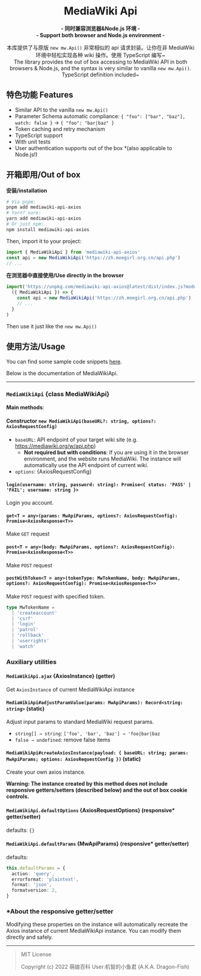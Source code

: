 <div align="center">

# MediaWiki Api

**- 同时兼容浏览器&Node.js 环境 -**<br>
**- Support both browser and Node.js environment -**

本库提供了与原版 `new mw.Api()` 非常相似的 api 请求封装。让你在非 MediaWiki 环境中轻松实现各种 wiki 操作。使用 TypeScript 编写~<br>
The library provides the out of box accessing to MediaWiki API in both browsers & Node.js, and the syntax is very similar to vanilla `new mw.Api()`. TypeScript definition included~

</div>

## 特色功能 Features

- Similar API to the vanilla `new mw.Api()`
- Parameter Schema automatic compliance: `{ "foo": ["bar", "baz"], watch: false }` → `{ "foo": "bar|baz" }`
- Token caching and retry mechanism
- TypeScript support
- With unit tests
- User authentication supports out of the box \*(also applicable to Node.js!)

## 开箱即用/Out of box

**安装/installation**

```sh
# Via pnpm:
pnpm add mediawiki-api-axios
# Yarn? sure:
yarn add mediawiki-api-axios
# Or just npm:
npm install mediawiki-api-axios
```

Then, import it to your project:

```ts
import { MediaWikiApi } from 'mediawiki-api-axios'
const api = new MediaWikiApi('https://zh.moegirl.org.cn/api.php')
// ...
```

**在浏览器中直接使用/Use directly in the browser**

```ts
import('https://unpkg.com/mediawiki-api-axios@latest/dist/index.js?module').then(
  ({ MediaWikiApi }) => {
    const api = new MediaWikiApi('https://zh.moegirl.org.cn/api.php')
    // ...
  }
)
```

Then use it just like the `new mw.Api()`

## 使用方法/Usage

You can find some sample code snippets [here](test/).

Below is the documentation of MediaWikiApi.

---

### `MediaWikiApi` {class MediaWikiApi}

**Main methods**:

#### Constructor `new MediaWikiApi(baseURL?: string, options?: AxiosRequestConfig)`

- `baseURL`: API endpoint of your target wiki site (e.g. https://mediawiki.org/w/api.php)
  - **Not required but with conditions**: If you are using it in the browser environment, and the website runs MediaWiki. The instance will automatically use the API endpoint of current wiki.
- `options`: {AxiosRequestConfig}

#### `login(username: string, password: string): Promise<{ status: 'PASS' | 'FAIL'; username: string }>`

Login you account.

#### `get<T = any>(params: MwApiParams, options?: AxiosRequestConfig): Promise<AxiosResponse<T>>`

Make `GET` request

#### `post<T = any>(body: MwApiParams, options?: AxiosRequestConfig): Promise<AxiosResponse<T>>`

Make `POST` request

#### `postWithToken<T = any>(tokenType: MwTokenName, body: MwApiParams, options?: AxiosRequestConfig): Promise<AxiosResponse<T>>`

Make `POST` request with specified token.

```ts
type MwTokenName =
  | 'createaccount'
  | 'csrf'
  | 'login'
  | 'patrol'
  | 'rollback'
  | 'userrights'
  | 'watch'
```

### Auxiliary utilities

#### `MediaWikiApi.ajax` {AxiosInstance} (getter)

Get `AxiosInstance` of current MediaWikiApi instance

#### `MediaWikiApi#adjustParamValue(params: MwApiParams): Record<string: string>` (static)

Adjust input params to standard MediaWiki request params.

- `string[] → string`: `['foo', 'bar', 'baz'] → 'foo|bar|baz`
- `false → undefined`: remove false items

#### `MediaWikiApi#createAxiosInstance(payload: { baseURL: string; params: MwApiParams; options: AxiosRequestConfig })` (static)

Create your own axios instance.

**Warning: The instance created by this method does not include responsive getters/setters (described below) and the out of box cookie controls.**

#### `MediaWikiApi.defaultOptions` {AxiosRequestOptions} (responsive\* getter/setter)

defaults: `{}`

#### `MediaWikiApi.defaultParams` {MwApiParams} (responsive\* getter/setter)

defaults:

```ts
this.defaultParams = {
  action: 'query',
  errorformat: 'plaintext',
  format: 'json',
  formatversion: 2,
}
```

### \*About the responsive getter/setter

Modifying these properties on the instance will automatically recreate the Axios instance of current MediaWikiApi instance. You can modify them directly and safely.

---

> MIT License
>
> Copyright (c) 2022 萌娘百科 User:机智的小鱼君 (A.K.A. Dragon-Fish)
